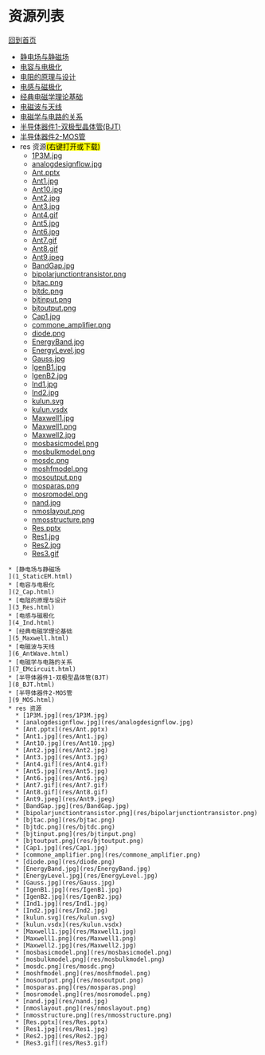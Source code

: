 
# 资源列表

[回到首页](https://charleechan.github.io/MyWiki)

* [静电场与静磁场
](1_StaticEM.html)
* [电容与电极化
](2_Cap.html)
* [电阻的原理与设计
](3_Res.html)
* [电感与磁极化
](4_Ind.html)
* [经典电磁学理论基础
](5_Maxwell.html)
* [电磁波与天线
](6_AntWave.html)
* [电磁学与电路的关系
](7_EMcircuit.html)
* [半导体器件1-双极型晶体管(BJT)
](8_BJT.html)
* [半导体器件2-MOS管
](9_MOS.html)
* res 资源<mark>(右键打开或下载)</mark>
  * [1P3M.jpg](res/1P3M.jpg)
  * [analogdesignflow.jpg](res/analogdesignflow.jpg)
  * [Ant.pptx](res/Ant.pptx)
  * [Ant1.jpg](res/Ant1.jpg)
  * [Ant10.jpg](res/Ant10.jpg)
  * [Ant2.jpg](res/Ant2.jpg)
  * [Ant3.jpg](res/Ant3.jpg)
  * [Ant4.gif](res/Ant4.gif)
  * [Ant5.jpg](res/Ant5.jpg)
  * [Ant6.jpg](res/Ant6.jpg)
  * [Ant7.gif](res/Ant7.gif)
  * [Ant8.gif](res/Ant8.gif)
  * [Ant9.jpeg](res/Ant9.jpeg)
  * [BandGap.jpg](res/BandGap.jpg)
  * [bipolarjunctiontransistor.png](res/bipolarjunctiontransistor.png)
  * [bjtac.png](res/bjtac.png)
  * [bjtdc.png](res/bjtdc.png)
  * [bjtinput.png](res/bjtinput.png)
  * [bjtoutput.png](res/bjtoutput.png)
  * [Cap1.jpg](res/Cap1.jpg)
  * [commone_amplifier.png](res/commone_amplifier.png)
  * [diode.png](res/diode.png)
  * [EnergyBand.jpg](res/EnergyBand.jpg)
  * [EnergyLevel.jpg](res/EnergyLevel.jpg)
  * [Gauss.jpg](res/Gauss.jpg)
  * [IgenB1.jpg](res/IgenB1.jpg)
  * [IgenB2.jpg](res/IgenB2.jpg)
  * [Ind1.jpg](res/Ind1.jpg)
  * [Ind2.jpg](res/Ind2.jpg)
  * [kulun.svg](res/kulun.svg)
  * [kulun.vsdx](res/kulun.vsdx)
  * [Maxwell1.jpg](res/Maxwell1.jpg)
  * [Maxwell1.png](res/Maxwell1.png)
  * [Maxwell2.jpg](res/Maxwell2.jpg)
  * [mosbasicmodel.png](res/mosbasicmodel.png)
  * [mosbulkmodel.png](res/mosbulkmodel.png)
  * [mosdc.png](res/mosdc.png)
  * [moshfmodel.png](res/moshfmodel.png)
  * [mosoutput.png](res/mosoutput.png)
  * [mosparas.png](res/mosparas.png)
  * [mosromodel.png](res/mosromodel.png)
  * [nand.jpg](res/nand.jpg)
  * [nmoslayout.png](res/nmoslayout.png)
  * [nmosstructure.png](res/nmosstructure.png)
  * [Res.pptx](res/Res.pptx)
  * [Res1.jpg](res/Res1.jpg)
  * [Res2.jpg](res/Res2.jpg)
  * [Res3.gif](res/Res3.gif)


```mind:height=300,title=内容概要,color
* [静电场与静磁场
](1_StaticEM.html)
* [电容与电极化
](2_Cap.html)
* [电阻的原理与设计
](3_Res.html)
* [电感与磁极化
](4_Ind.html)
* [经典电磁学理论基础
](5_Maxwell.html)
* [电磁波与天线
](6_AntWave.html)
* [电磁学与电路的关系
](7_EMcircuit.html)
* [半导体器件1-双极型晶体管(BJT)
](8_BJT.html)
* [半导体器件2-MOS管
](9_MOS.html)
* res 资源
  * [1P3M.jpg](res/1P3M.jpg)
  * [analogdesignflow.jpg](res/analogdesignflow.jpg)
  * [Ant.pptx](res/Ant.pptx)
  * [Ant1.jpg](res/Ant1.jpg)
  * [Ant10.jpg](res/Ant10.jpg)
  * [Ant2.jpg](res/Ant2.jpg)
  * [Ant3.jpg](res/Ant3.jpg)
  * [Ant4.gif](res/Ant4.gif)
  * [Ant5.jpg](res/Ant5.jpg)
  * [Ant6.jpg](res/Ant6.jpg)
  * [Ant7.gif](res/Ant7.gif)
  * [Ant8.gif](res/Ant8.gif)
  * [Ant9.jpeg](res/Ant9.jpeg)
  * [BandGap.jpg](res/BandGap.jpg)
  * [bipolarjunctiontransistor.png](res/bipolarjunctiontransistor.png)
  * [bjtac.png](res/bjtac.png)
  * [bjtdc.png](res/bjtdc.png)
  * [bjtinput.png](res/bjtinput.png)
  * [bjtoutput.png](res/bjtoutput.png)
  * [Cap1.jpg](res/Cap1.jpg)
  * [commone_amplifier.png](res/commone_amplifier.png)
  * [diode.png](res/diode.png)
  * [EnergyBand.jpg](res/EnergyBand.jpg)
  * [EnergyLevel.jpg](res/EnergyLevel.jpg)
  * [Gauss.jpg](res/Gauss.jpg)
  * [IgenB1.jpg](res/IgenB1.jpg)
  * [IgenB2.jpg](res/IgenB2.jpg)
  * [Ind1.jpg](res/Ind1.jpg)
  * [Ind2.jpg](res/Ind2.jpg)
  * [kulun.svg](res/kulun.svg)
  * [kulun.vsdx](res/kulun.vsdx)
  * [Maxwell1.jpg](res/Maxwell1.jpg)
  * [Maxwell1.png](res/Maxwell1.png)
  * [Maxwell2.jpg](res/Maxwell2.jpg)
  * [mosbasicmodel.png](res/mosbasicmodel.png)
  * [mosbulkmodel.png](res/mosbulkmodel.png)
  * [mosdc.png](res/mosdc.png)
  * [moshfmodel.png](res/moshfmodel.png)
  * [mosoutput.png](res/mosoutput.png)
  * [mosparas.png](res/mosparas.png)
  * [mosromodel.png](res/mosromodel.png)
  * [nand.jpg](res/nand.jpg)
  * [nmoslayout.png](res/nmoslayout.png)
  * [nmosstructure.png](res/nmosstructure.png)
  * [Res.pptx](res/Res.pptx)
  * [Res1.jpg](res/Res1.jpg)
  * [Res2.jpg](res/Res2.jpg)
  * [Res3.gif](res/Res3.gif)
```
